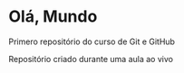 # Olá, Mundo
 Primero repositório do curso de Git e GitHub 

Repositório criado durante uma aula ao vivo